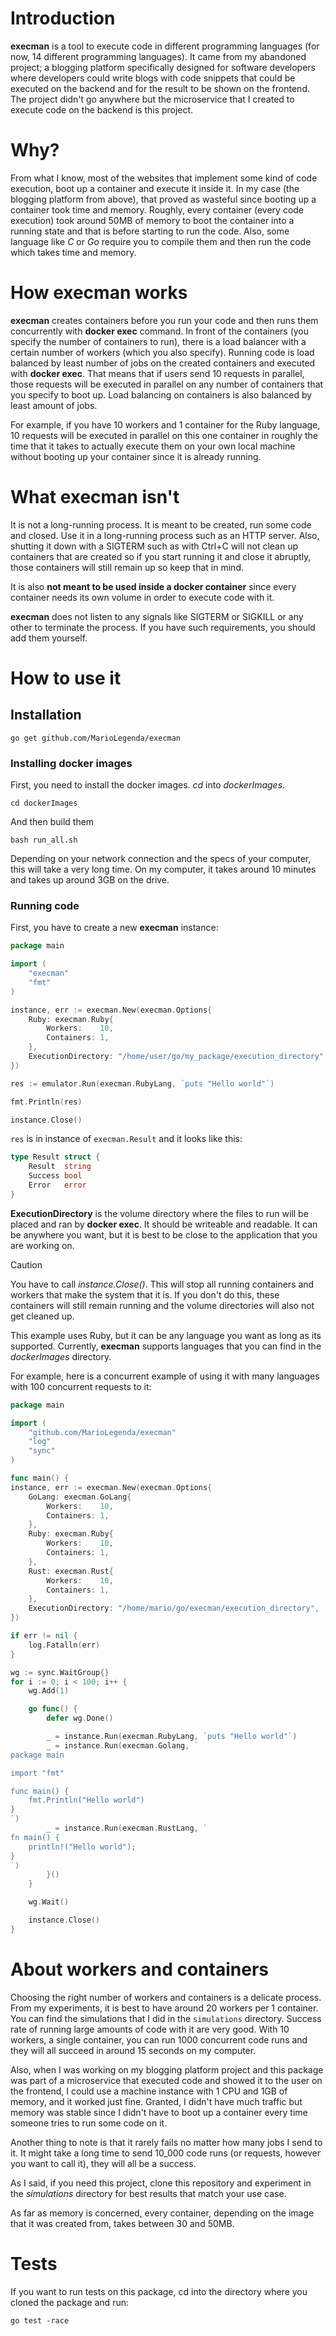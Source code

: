 # Introduction

**execman** is a tool to execute code in different programming languages (for now, 14
different programming languages). It came from my abandoned project; a blogging platform
specifically designed for software developers where developers could write blogs with
code snippets that could be executed on the backend and for the result to be shown on
the frontend. The project didn't go anywhere but the microservice that I created to execute
code on the backend is this project. 

# Why?

From what I know, most of the websites that implement some kind of code execution, boot up
a container and execute it inside it. In my case (the blogging platform from above), that proved
as wasteful since booting up a container took time and memory. Roughly, every container (every code
execution) took around 50MB of memory to boot the container into a running state and that is before starting to run
the code. Also, some language like _C_ or _Go_ require you to compile them and then run the code which
takes time and memory. 

# How execman works

**execman** creates containers before you run your code and then runs them concurrently with
**docker exec** command. In front of the containers (you specify the number of containers to run), 
there is a load balancer with a certain number of workers (which you also specify). Running code
is load balanced by least number of jobs on the created containers and executed with **docker exec**. 
That means that if users send 10 requests in parallel, those requests will be executed in parallel on any number of containers
that you specify to boot up. Load balancing on containers is also balanced by least amount of jobs.

For example, if you have 10 workers and 1 container for the Ruby language, 10 requests will be executed
in parallel on this one container in roughly the time that it takes to actually execute them on your own local
machine without booting up your container since it is already running.

# What execman isn't

It is not a long-running process. It is meant to be created, run some code and closed. 
Use it in a long-running process such as an HTTP server. Also, shutting it down with a SIGTERM
such as with Ctrl+C will not clean up containers that are created so if you start running it
and close it abruptly, those containers will still remain up so keep that in mind. 

It is also **not meant to be used inside a docker container** since every container needs its own
volume in order to execute code with it.

**execman** does not listen to any signals like SIGTERM or SIGKILL or any other to terminate
the process. If you have such requirements, you should add them yourself. 

# How to use it

## Installation

`go get github.com/MarioLegenda/execman`

### Installing docker images

First, you need to install the docker images. _cd_ into _dockerImages_.

`cd dockerImages`

And then build them

`bash run_all.sh`

Depending on your network connection and the specs of your computer, this will take a very
long time. On my computer, it takes around 10 minutes and takes up around 3GB on the drive. 

### Running code

First, you have to create a new **execman** instance:

````go
package main

import (
    "execman"
    "fmt"
)

instance, err := execman.New(execman.Options{
    Ruby: execman.Ruby{
        Workers:    10,
        Containers: 1,
    },
    ExecutionDirectory: "/home/user/go/my_package/execution_directory",
})

res := emulator.Run(execman.RubyLang, `puts "Hello world"`)

fmt.Println(res)

instance.Close()
````

`res` is in instance of `execman.Result` and it looks like this:

````go
type Result struct {
    Result  string
    Success bool
    Error   error
}
````

**ExecutionDirectory** is the volume directory where the files to run will be placed and
ran by **docker exec**. It should be writeable and readable. It can be anywhere you want, but it is
best to be close to the application that you are working on. 

> [!CAUTION]
> You have to call _instance.Close()_. This will stop all running containers
> and workers that make the system that it is. If you don't do this, these
> containers will still remain running and the volume directories will also
> not get cleaned up. 

This example uses Ruby, but it can be any language you want as long as its supported. 
Currently, **execman** supports languages that you can find in the _dockerImages_ directory.

For example, here is a concurrent example of using it with many languages with
100 concurrent requests to it:

````go
package main

import (
	"github.com/MarioLegenda/execman"
	"log"
	"sync"
)

func main() {
instance, err := execman.New(execman.Options{
	GoLang: execman.GoLang{
		Workers:    10,
		Containers: 1,
	},
	Ruby: execman.Ruby{
		Workers:    10,
		Containers: 1,
	},
	Rust: execman.Rust{
		Workers:    10,
		Containers: 1,
	},
	ExecutionDirectory: "/home/mario/go/execman/execution_directory",
})

if err != nil {
	log.Fatalln(err)
}

wg := sync.WaitGroup{}
for i := 0; i < 100; i++ {
	wg.Add(1)

	go func() {
		defer wg.Done()

		_ = instance.Run(execman.RubyLang, `puts "Hello world"`)
		_ = instance.Run(execman.Golang, `
package main

import "fmt"

func main() {
	fmt.Println("Hello world")
}
`)
		_ = instance.Run(execman.RustLang, `
fn main() {
    println!("Hello world");
}
`)
		}()
	}

	wg.Wait()

	instance.Close()
}
````

# About workers and containers

Choosing the right number of workers and containers is a delicate process. From my experiments,
it is best to have around 20 workers per 1 container. You can find the simulations that I did in 
the `simulations` directory. Success rate of running large amounts of code with it are very good.
With 10 workers, a single container, you can run 1000 concurrent code runs and they will all succeed
in around 15 seconds on my computer. 

Also, when I was working on my blogging platform project and this package was part of a microservice that
executed code and showed it to the user on the frontend, I could use a machine instance with 1 CPU and 
1GB of memory, and it worked just fine. Granted, I didn't have much traffic but memory was stable since
I didn't have to boot up a container every time someone tries to run some code on it. 

Another thing to note is that it rarely fails no matter how many jobs I send to it. It might take a long
time to send 10_000 code runs (or requests, however you want to call it), they will all be a success.

As I said, if you need this project, clone this repository and experiment in the _simulations_ directory
for best results that match your use case. 

As far as memory is concerned, every container, depending on the image that it was created from,
takes between 30 and 50MB. 

# Tests

If you want to run tests on this package, cd into the directory where you cloned the package and
run:

`go test -race`